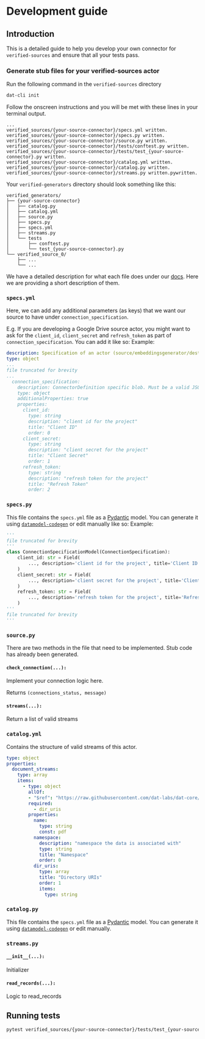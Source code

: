 # Development guide

## Introduction

This is a detailed guide to help you develop your own connector for `verified-sources` and ensure that all your tests pass.

### Generate stub files for your verified-sources actor

Run the following command in the `verified-sources` directory

```bash
dat-cli init
```

Follow the onscreen instructions and you will be met with these lines in your terminal output.

```text 
...
verified_sources/{your-source-connector}/specs.yml written.
verified_sources/{your-source-connector}/specs.py written.
verified_sources/{your-source-connector}/source.py written.
verified_sources/{your-source-connector}/tests/conftest.py written.
verified_sources/{your-source-connector}/tests/test_{your-source-connector}.py written.
verified_sources/{your-source-connector}/catalog.yml written.
verified_sources/{your-source-connector}/catalog.py written.
verified_sources/{your-source-connector}/streams.py written.pywritten.
```

Your `verified-generators` directory should look something like this:
```text
verified_generators/
├── {your-source-connector}
│   ├── catalog.py
│   ├── catalog.yml
│   ├── source.py
│   ├── specs.py
│   ├── specs.yml
│   ├── streams.py
│   └── tests
│       ├── conftest.py
│       └── test_{your-source-connector}.py
└── verified_source_0/
    ├── ...
    └── ...
```

We have a detailed description for what each file does under our [docs](http://path/to/docs). Here we are providing a short description of them.

### `specs.yml`

Here, we can add any additional parameters (as keys) that we want our source to have under `connection_specification`.

E.g. If you are developing a Google Drive source actor, you might want to ask for the `client_id`, `client_secret` and `refresh_token` as part of `connection_specification`. You can add it like so:
Example:
```yml
description: Specification of an actor (source/embeddingsgenerator/destination)
type: object
...
file truncated for brevity
...
  connection_specification:
    description: ConnectorDefinition specific blob. Must be a valid JSON string.
    type: object
    additionalProperties: true
    properties:
      client_id:
        type: string
        description: "client id for the project"
        title: "Client ID"
        order: 0
      client_secret:
        type: string
        description: "client secret for the project"
        title: "Client Secret"
        order: 1
      refresh_token:
        type: string
        description: "refresh token for the project"
        title: "Refresh Token"
        order: 2
```

### `specs.py`

This file contains the `specs.yml` file as a [Pydantic](https://docs.pydantic.dev/latest/concepts/models/) model. You can generate it using [`datamodel-codegen`](https://docs.pydantic.dev/latest/integrations/datamodel_code_generator/) or edit manually like so:
Example:
```python
'''
file truncated for brevity
'''
class ConnectionSpecificationModel(ConnectionSpecification):
    client_id: str = Field(
        ..., description='client id for the project', title='Client ID'
    )
    client_secret: str = Field(
        ..., description='client secret for the project', title='Client Secret'
    )
    refresh_token: str = Field(
        ..., description='refresh token for the project', title='Refresh Token'
    )
'''
file truncated for brevity
'''
```

### `source.py`

There are two methods in the file that need to be implemented. Stub code has already been generated.

#### `check_connection(...):`
Implement your connection logic here.

Returns `(connections_status, message)`


#### `streams(...):`
Return a list of valid streams

### `catalog.yml`
Contains the structure of valid streams of this actor.
```yml
type: object
properties:
  document_streams:
    type: array
    items:
      - type: object
        allOf:
        - "$ref": "https://raw.githubusercontent.com/dat-labs/dat-core/main/dat_core/specs/DatDocumentStream.yml"
        required:
          - dir_uris
        properties:
          name:
            type: string
            const: pdf
          namespace:
            description: "namespace the data is associated with"
            type: string
            title: "Namespace"
            order: 0
          dir_uris:
            type: array
            title: "Directory URIs"
            order: 1
            items:
              type: string
```

### `catalog.py`
This file contains the `specs.yml` file as a [Pydantic](https://docs.pydantic.dev/latest/concepts/models/) model. You can generate it using [`datamodel-codegen`](https://docs.pydantic.dev/latest/integrations/datamodel_code_generator/) or edit manually.

### `streams.py`
#### `__init__(...):`
Initializer


#### `read_records(...):`
Logic to read_records


## Running tests
```bash
pytest verified_sources/{your-source-connector}/tests/test_{your-source-connector}.py 
```